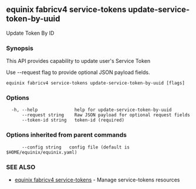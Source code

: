 ## equinix fabricv4 service-tokens update-service-token-by-uuid

Update Token By ID

### Synopsis

This API provides capability to update user's Service Token

Use --request flag to provide optional JSON payload fields.

```
equinix fabricv4 service-tokens update-service-token-by-uuid [flags]
```

### Options

```
  -h, --help              help for update-service-token-by-uuid
      --request string    Raw JSON payload for optional request fields
      --token-id string   token-id (required)
```

### Options inherited from parent commands

```
      --config string   config file (default is $HOME/equinix/equinix.yaml)
```

### SEE ALSO

* [equinix fabricv4 service-tokens](equinix_fabricv4_service-tokens.md)	 - Manage service-tokens resources

